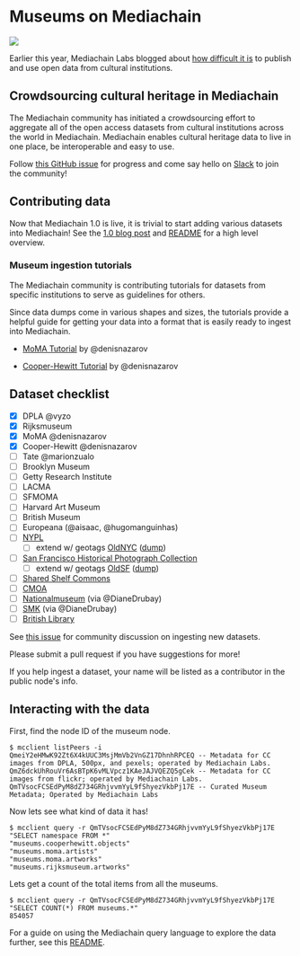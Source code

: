 # Museums on Mediachain
![](https://cdn-images-1.medium.com/max/1800/1*ru1HtO5OfLm3HbJQ-LTjrA.jpeg)

Earlier this year, Mediachain Labs blogged about [how difficult it is](https://blog.mediachain.io/bringing-cultural-metadata-to-life-12cc118b2298#.qkd1u3fjj) to publish and use open data from cultural institutions.

## Crowdsourcing cultural heritage in Mediachain
The Mediachain community has initiated a crowdsourcing effort to aggregate all of the open access datasets from cultural institutions across the world in Mediachain. Mediachain enables cultural heritage data to live in one place, be interoperable and easy to use.

Follow [this GitHub issue](https://github.com/mediachain/apps/issues/5) for progress and come say hello on [Slack](slack.mediachain.io) to join the community! 

## Contributing data
Now that Mediachain 1.0 is live, it is trivial to start adding various datasets into Mediachain! See the [1.0 blog post](https://blog.mediachain.io/bringing-cultural-metadata-to-life-12cc118b2298) and [README](http://github.com/mediachain/concat) for a high level overview.

### Museum ingestion tutorials
The Mediachain community is contributing tutorials for datasets from specific institutions to serve as guidelines for others.

Since data dumps come in various shapes and sizes, the tutorials provide a helpful guide for getting your data into a format that is easily ready to ingest into Mediachain.

- [MoMA Tutorial](https://github.com/mediachain/apps/blob/master/museums/moma.md) by @denisnazarov
* [Cooper-Hewitt Tutorial](https://github.com/mediachain/apps/blob/master/museums/cooper-hewitt.md) by @denisnazarov

## Dataset checklist
- [x] DPLA @vyzo 
- [x] Rijksmuseum
- [x] MoMA @denisnazarov
- [x] Cooper-Hewitt @denisnazarov
- [ ] Tate @marionzualo 
- [ ] Brooklyn Museum
- [ ] Getty Research Institute
- [ ] LACMA
- [ ] SFMOMA
- [ ] Harvard Art Museum
- [ ] British Museum
- [ ] Europeana (@aisaac, @hugomanguinhas)
- [ ] [NYPL](https://github.com/NYPL-publicdomain/data-and-utilities)
  - [ ] extend w/ geotags [OldNYC](https://www.oldnyc.org/) ([dump](https://github.com/oldnyc/oldnyc.github.io/raw/master/data.json))
- [ ] [San Francisco Historical Photograph Collection](http://sfpl.org/index.php?pg=0200000301)
  - [ ] extend w/ geotags [OldSF](http://www.oldsf.org/) ([dump](http://www.oldsf.org/records.js.zip))
- [ ] [Shared Shelf Commons](http://www.sscommons.org/openlibrary/welcome.html#1)
- [ ] [CMOA](https://github.com/cmoa/collection)
- [ ] [Nationalmuseum](http://www.nationalmuseum.se/wikimediacommonseng) (via @DianeDrubay)
- [ ] [SMK](http://www.smk.dk/en/use-of-images-and-text/free-download-of-artworks/) (via @DianeDrubay)
- [ ] [British Library](http://www.openculture.com/2013/12/british-library-puts-1000000-images-into-public-domain.html)

See [this issue](https://github.com/mediachain/apps/issues/5) for community discussion on ingesting new datasets.

Please submit a pull request if you have suggestions for more!

If you help ingest a dataset, your name will be listed as a contributor in the public node's info.

## Interacting with the data
First, find the node ID of the museum node.
```
$ mcclient listPeers -i
QmeiY2eHMwK92Zt6X4kUUC3MsjMmVb2VnGZ17DhnhRPCEQ -- Metadata for CC images from DPLA, 500px, and pexels; operated by Mediachain Labs.
QmZ6dckUhRouVr6AsBTpK6vMLVpcz1KAeJAJVQEZQ5gCek -- Metadata for CC images from flickr; operated by Mediachain Labs.
QmTVsocFCSEdPyM8dZ734GRhjvvmYyL9fShyezVkbPj17E -- Curated Museum Metadata; Operated by Mediachain Labs
```

Now lets see what kind of data it has!
```
$ mcclient query -r QmTVsocFCSEdPyM8dZ734GRhjvvmYyL9fShyezVkbPj17E "SELECT namespace FROM *"
"museums.cooperhewitt.objects"
"museums.moma.artists"
"museums.moma.artworks"
"museums.rijksmuseum.artworks"
```

Lets get a count of the total items from all the museums.
```
$ mcclient query -r QmTVsocFCSEdPyM8dZ734GRhjvvmYyL9fShyezVkbPj17E "SELECT COUNT(*) FROM museums.*"
854057
```

For a guide on using the Mediachain query language to explore the data further, see this [README](https://github.com/mediachain/concat#basic-operations).
